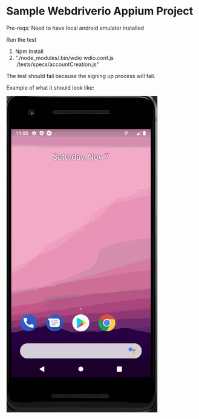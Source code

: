 # Sample Webdriverio Appium Project

Pre-reqs:
Need to have local android emulator installed

 Run the test 
 1. Npm Install
 2. "./node_modules/.bin/wdio  wdio.conf.js ./tests/specs/accountCreation.js"

 The test should fail because the signing up process will fail.

 Example of what it should look like:

 ![](accountCreation.gif)

